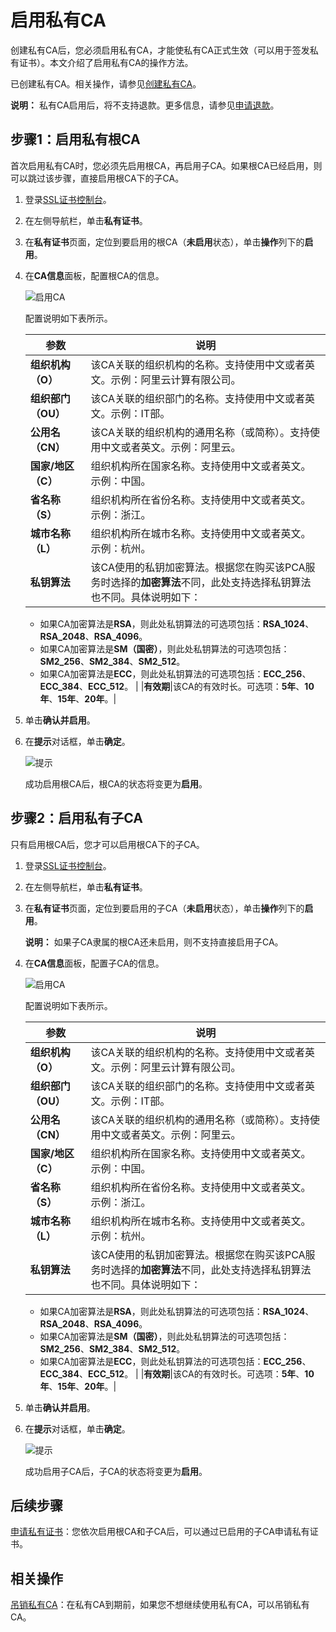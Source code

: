 # 启用私有CA

创建私有CA后，您必须启用私有CA，才能使私有CA正式生效（可以用于签发私有证书）。本文介绍了启用私有CA的操作方法。

已创建私有CA。相关操作，请参见[创建私有CA](/intl.zh-CN/私有证书/私有CA管理/创建私有CA.md)。

**说明：** 私有CA启用后，将不支持退款。更多信息，请参见[申请退款](/intl.zh-CN/私有证书/私有CA管理/申请退款.md)。

## 步骤1：启用私有根CA

首次启用私有CA时，您必须先启用根CA，再启用子CA。如果根CA已经启用，则可以跳过该步骤，直接启用根CA下的子CA。

1.  登录[SSL证书控制台](https://yundunnext.console.aliyun.com/?p=cas)。

2.  在左侧导航栏，单击**私有证书**。

3.  在**私有证书**页面，定位到要启用的根CA（**未启用**状态），单击**操作**列下的**启用**。

4.  在**CA信息**面板，配置根CA的信息。

    ![启用CA](https://static-aliyun-doc.oss-accelerate.aliyuncs.com/assets/img/zh-CN/3896416161/p253399.png)

    配置说明如下表所示。

    |参数|说明|
    |--|--|
    |**组织机构（O）**|该CA关联的组织机构的名称。支持使用中文或者英文。示例：阿里云计算有限公司。 |
    |**组织部门（OU）**|该CA关联的组织部门的名称。支持使用中文或者英文。示例：IT部。 |
    |**公用名（CN）**|该CA关联的组织机构的通用名称（或简称）。支持使用中文或者英文。示例：阿里云。 |
    |**国家/地区（C）**|组织机构所在国家名称。支持使用中文或者英文。示例：中国。 |
    |**省名称（S）**|组织机构所在省份名称。支持使用中文或者英文。示例：浙江。 |
    |**城市名称（L）**|组织机构所在城市名称。支持使用中文或者英文。示例：杭州。 |
    |**私钥算法**|该CA使用的私钥加密算法。根据您在购买该PCA服务时选择的**加密算法**不同，此处支持选择私钥算法也不同。具体说明如下：

    -   如果CA加密算法是**RSA**，则此处私钥算法的可选项包括：**RSA\_1024**、**RSA\_2048**、**RSA\_4096**。
    -   如果CA加密算法是**SM（国密）**，则此处私钥算法的可选项包括：**SM2\_256**、**SM2\_384**、**SM2\_512**。
    -   如果CA加密算法是**ECC**，则此处私钥算法的可选项包括：**ECC\_256**、**ECC\_384**、**ECC\_512**。 |
    |**有效期**|该CA的有效时长。可选项：**5年**、**10年**、**15年**、**20年**。|

5.  单击**确认并启用**。

6.  在**提示**对话框，单击**确定**。

    ![提示](https://static-aliyun-doc.oss-accelerate.aliyuncs.com/assets/img/zh-CN/3443098161/p266061.png)

    成功启用根CA后，根CA的状态将变更为**启用**。


## 步骤2：启用私有子CA

只有启用根CA后，您才可以启用根CA下的子CA。

1.  登录[SSL证书控制台](https://yundunnext.console.aliyun.com/?p=cas)。

2.  在左侧导航栏，单击**私有证书**。

3.  在**私有证书**页面，定位到要启用的子CA（**未启用**状态），单击**操作**列下的**启用**。

    **说明：** 如果子CA隶属的根CA还未启用，则不支持直接启用子CA。

4.  在**CA信息**面板，配置子CA的信息。

    ![启用CA](https://static-aliyun-doc.oss-accelerate.aliyuncs.com/assets/img/zh-CN/3896416161/p253399.png)

    配置说明如下表所示。

    |参数|说明|
    |--|--|
    |**组织机构（O）**|该CA关联的组织机构的名称。支持使用中文或者英文。示例：阿里云计算有限公司。 |
    |**组织部门（OU）**|该CA关联的组织部门的名称。支持使用中文或者英文。示例：IT部。 |
    |**公用名（CN）**|该CA关联的组织机构的通用名称（或简称）。支持使用中文或者英文。示例：阿里云。 |
    |**国家/地区（C）**|组织机构所在国家名称。支持使用中文或者英文。示例：中国。 |
    |**省名称（S）**|组织机构所在省份名称。支持使用中文或者英文。示例：浙江。 |
    |**城市名称（L）**|组织机构所在城市名称。支持使用中文或者英文。示例：杭州。 |
    |**私钥算法**|该CA使用的私钥加密算法。根据您在购买该PCA服务时选择的**加密算法**不同，此处支持选择私钥算法也不同。具体说明如下：

    -   如果CA加密算法是**RSA**，则此处私钥算法的可选项包括：**RSA\_1024**、**RSA\_2048**、**RSA\_4096**。
    -   如果CA加密算法是**SM（国密）**，则此处私钥算法的可选项包括：**SM2\_256**、**SM2\_384**、**SM2\_512**。
    -   如果CA加密算法是**ECC**，则此处私钥算法的可选项包括：**ECC\_256**、**ECC\_384**、**ECC\_512**。 |
    |**有效期**|该CA的有效时长。可选项：**5年**、**10年**、**15年**、**20年**。|

5.  单击**确认并启用**。

6.  在**提示**对话框，单击**确定**。

    ![提示](https://static-aliyun-doc.oss-accelerate.aliyuncs.com/assets/img/zh-CN/3443098161/p266061.png)

    成功启用子CA后，子CA的状态将变更为**启用**。


## 后续步骤

[申请私有证书](/intl.zh-CN/私有证书/私有证书管理/申请私有证书.md)：您依次启用根CA和子CA后，可以通过已启用的子CA申请私有证书。

## 相关操作

[吊销私有CA](/intl.zh-CN/私有证书/私有CA管理/吊销私有CA.md)：在私有CA到期前，如果您不想继续使用私有CA，可以吊销私有CA。

